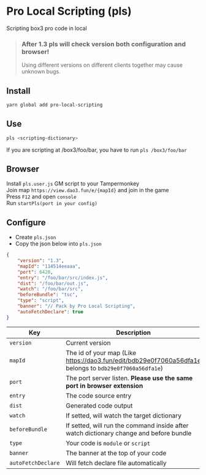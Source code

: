 # Pro Local Scripting (pls)

Scripting box3 pro code in local

> ### After 1.3 pls will check version both configuration and browser!
> Using different versions on different clients together may cause unknown bugs.

## Install

```bash
yarn global add pro-local-scripting
```

## Use

```bash
pls <scripting-dictionary>
```

If you are scripting at /box3/foo/bar, you have to run `pls /box3/foo/bar`

## Browser

Install `pls.user.js` GM script to your Tampermonkey  
Join map `https://view.dao3.fun/e/{mapId}` and join in the game  
Press `F12` and open `console`  
Run `startPls(port in your config)`

## Configure

-   Create `pls.json`
-   Copy the json below into `pls.json`

```json
{
    "version": "1.3",
    "mapId": "114514eeaaa",
    "port": 6420,
    "entry": "/foo/bar/src/index.js",
    "dist": "/foo/bar/out.js",
    "watch": "/foo/bar/src",
    "beforeBundle": "tsc",
    "type": "script",
    "banner": "// Pack by Pro Local Scripting",
    "autoFetchDeclare": true
}
```

| Key                | Description                                                                                              | Require | Default  |
| ------------------ | -------------------------------------------------------------------------------------------------------- | ------- | -------- |
| `version`          | Current version                                                                                          | true    |          |
| `mapId`            | The id of your map (Like <https://dao3.fun/edit/bdb29e0f7060a56dfa1e> belongs to `bdb29e0f7060a56dfa1e`) | true    |          |
| `port`             | The port server listen. **Please use the same port in browser extension**                                | true    |          |
| `entry`            | The code source entry                                                                                    | true    |          |
| `dist`             | Generated code output                                                                                    | true    |          |
| `watch`            | If setted, will watch the target dictionary                                                              | true    |          |
| `beforeBundle`     | If setted, will run the command inside after watch dictionary change and before bundle                   | false   | ''       |
| `type`             | Your code is `module` or `script`                                                                        | false   | 'script' |
| `banner`           | The banner at the top of your code                                                                       | false   | ''       |
| `autoFetchDeclare` | Will fetch declare file automatically                                                                    | false   | true     |
